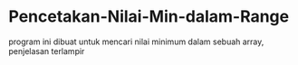 # Pencetakan-Nilai-Min-dalam-Range
program ini dibuat untuk mencari nilai minimum dalam sebuah array, penjelasan terlampir
